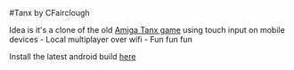 #Tanx by CFairclough

Idea is it's a clone of the old [Amiga Tanx game](http://www.lemonamiga.com/games/details.php?id=2042) using touch input on mobile devices - Local multiplayer over wifi - Fun fun fun

Install the latest android build [here](https://build.cloud.unity3d.com/distro/?projectid=tanx-ccb75521-1801-a200-e6a3-7960105216b1&platform=android)
